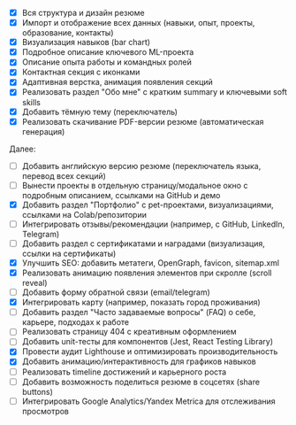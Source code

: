 - [x] Вся структура и дизайн резюме
- [x] Импорт и отображение всех данных (навыки, опыт, проекты, образование, контакты)
- [x] Визуализация навыков (bar chart)
- [x] Подробное описание ключевого ML-проекта
- [x] Описание опыта работы и командных ролей
- [x] Контактная секция с иконками
- [x] Адаптивная верстка, анимация появления секций
- [x] Реализовать раздел "Обо мне" с кратким summary и ключевыми soft skills
- [x] Добавить тёмную тему (переключатель)
- [x] Реализовать скачивание PDF-версии резюме (автоматическая генерация)

Далее:

- [ ] Добавить английскую версию резюме (переключатель языка, перевод всех секций)
- [ ] Вынести проекты в отдельную страницу/модальное окно с подробным описанием, ссылками на GitHub и демо
- [x] Добавить раздел "Портфолио" с pet-проектами, визуализациями, ссылками на Colab/репозитории
- [ ] Интегрировать отзывы/рекомендации (например, с GitHub, LinkedIn, Telegram)
- [ ] Добавить раздел с сертификатами и наградами (визуализация, ссылки на сертификаты)
- [x] Улучшить SEO: добавить метатеги, OpenGraph, favicon, sitemap.xml
- [x] Реализовать анимацию появления элементов при скролле (scroll reveal)
- [ ] Добавить форму обратной связи (email/telegram)
- [x] Интегрировать карту (например, показать город проживания)
- [ ] Добавить раздел "Часто задаваемые вопросы" (FAQ) о себе, карьере, подходах к работе
- [ ] Реализовать страницу 404 с креативным оформлением
- [ ] Добавить unit-тесты для компонентов (Jest, React Testing Library)
- [x] Провести аудит Lighthouse и оптимизировать производительность
- [x] Добавить анимацию/интерактивность для графиков навыков
- [ ] Реализовать timeline достижений и карьерного роста
- [ ] Добавить возможность поделиться резюме в соцсетях (share buttons)
- [ ] Интегрировать Google Analytics/Yandex Metrica для отслеживания просмотров
